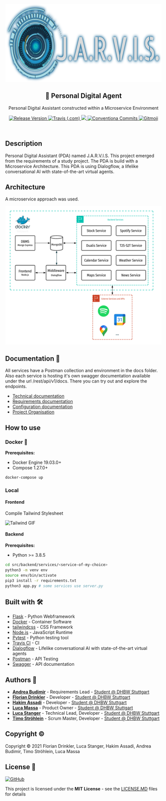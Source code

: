 <p align="center">
  <img width="" height="250" alt="JARVIS Logo" src="https://github.com/lucastanger/aswe-pda/blob/main/docs/readme/jarvis.png">
  <h2 align="center">🤖 Personal Digital Agent</h2>
  <p align="center">Personal Digital Assistant constructed within a Microservice Environment</p>
</p>
<p align="center">
  <a href="https://github.com/lucastanger/aswe-pda/releases">
    <img alt="Release Version" src="https://img.shields.io/github/v/release/lucastanger/aswe-pda">
  </a>
  <a href="https://travis-ci.com/lucastanger/aswe-pda">
    <img alt="Travis (.com)" src="https://travis-ci.com/lucastanger/aswe-pda.svg?token=NpSo3QkoAPuqvyxKepVV&branch=main">
  </a>
  <a href="https://codecov.io/gh/lucastanger/aswe-pda">
    <img src="https://codecov.io/gh/lucastanger/aswe-pda/branch/main/graph/badge.svg?token=KBLOWOBZY0"/>
  </a>
  <a href="https://conventionalcommits.org">
    <img alt="Conventiona Commits" src="https://img.shields.io/badge/Conventional%20Commits-1.0.0-yellow.svg">
  </a>
  <a href="https://gitmoji.carloscuesta.me">
    <img alt="Gitmoji" src="https://img.shields.io/badge/gitmoji-%20😜%20😍-FFDD67.svg?style=flat">
  </a>
</p>

<br>

## Description

Personal Digital Assistant (PDA) named J.A.R.V.I.S. This project emerged from the requirements of a study project. The PDA is build with a Microservice Architecture. This PDA is using Dialogflow, a lifelike conversational AI with state-of-the-art virtual agents.

## Architecture

A microservice approach was used.

<p align="center">
  <img width="" height="" alt="architecture" src="https://github.com/lucastanger/aswe-pda/blob/main/docs/readme/architecture.png">
</p>

## Documentation :memo:

All services have a Postman collection and environment in the docs folder. Also each service is hosting it's own swagger documentation available under the url /rest/api/v1/docs. There you can try out and explore the endpoints.

- [Technical documentation](https://docs.google.com/document/d/1vYbFvzILbU0VHADzpRVWzccZAGCDfMtdo2YaQ_iHPfE/edit?usp=sharing)
- [Requirements documentation](https://docs.google.com/document/d/1GR8EfAHzPDneJrnBjNVnC-X-WyYt78zL4SrSFzMM0ao/edit?usp=sharing)
- [Configuration documentation](https://docs.google.com/spreadsheets/d/1b7tC3VU1Bdlx8nBJZ2YPuD7uMPTM7q6DpHfcT_DpPlI/edit?usp=sharing)
- [Project Organisation](https://docs.google.com/document/d/1FAapj3vPFWIAq8K-GzZUHcewzh18b3yJKtpwSLd8w30/edit?usp=sharing)

## How to use

### Docker :whale:

**Prerequisites:**
- Docker Engine 19.03.0+
- Compose 1.27.0+

```bash
docker-compose up
```

### Local

#### Frontend

Compile Tailwind Stylesheet

![Tailwind GIF](https://github.com/lucastanger/aswe-pda/blob/main/docs/readme/tailwind_install.gif)

#### Backend

**Prerequisites:**
- Python >= 3.8.5

```bash
cd src/backend/services/<service-of-my-choice>
python3 -m venv env
source env/bin/activate
pip3 install -r requirements.txt
python3 app.py # some services use server.py
```

## Built with :hammer_and_wrench:

- [Flask](https://flask.palletsprojects.com) - Python Webframework
- [Docker](https://www.docker.com/) - Container Software
- [tailwindcss](https://tailwindcss.com/) - CSS Framework
- [Node.js](https://nodejs.org/en/) - JavaScript Runtime
- [Pytest](https://docs.pytest.org/en/stable/) - Python testing tool
- [Travis CI](https://travis-ci.org/) - CI
- [Dialogflow](https://cloud.google.com/dialogflow) - Lifelike conversational AI with state-of-the-art virtual agents
- [Postman](https://www.postman.com/) - API Testing
- [Swagger](https://swagger.io/) - API documentation

## Authors :busts_in_silhouette:

-   [**Andrea Budimir**](https://github.com/Merida31) - Requirements Lead - [Student @ DHBW Stuttgart](https://www.dhbw-stuttgart.de/home/)
-   [**Florian Drinkler**](https://github.com/Drinkler) - Developer - [Student @ DHBW Stuttgart](https://www.dhbw-stuttgart.de/home/)
-   [**Hakim Assadi**](https://github.com/HakimAssadi) - Developer - [Student @ DHBW Stuttgart](https://www.dhbw-stuttgart.de/home/)
-   [**Luca Massa**](https://github.com/Haiyn) - Product Owner - [Student @ DHBW Stuttgart](https://www.dhbw-stuttgart.de/home/)
-   [**Luca Stanger**](https://github.com/lucastanger) - Technical Lead, Developer - [Student @ DHBW Stuttgart](https://www.dhbw-stuttgart.de/home/)
-   [**Timo Ströhlein**](https://github.com/TimoStroehlein) - Scrum Master, Developer - [Student @ DHBW Stuttgart](https://www.dhbw-stuttgart.de/home/)

## Copyright :copyright:

Copyright :copyright: 2021 Florian Drinkler, Luca Stanger, Hakim Assadi, Andrea Budimir, Timo Ströhlein, Luca Massa

## License :page_facing_up:
[![GitHub](https://img.shields.io/github/license/lucastanger/aswe-pda)](https://www.github.com/lucastanger/aswe-pda/blob/main/LICENSE)

This project is licensed under the **MIT License** - see the [LICENSE.MD](https://www.github.com/lucastanger/aswe-pda/blob/main/LICENSE) files for details
